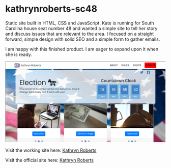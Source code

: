# kathrynroberts-sc48

Static site built in HTML, CSS and JavaScript. Kate is running for South Carolina house seat number 48 and wanted a simple site to tell her story and discuss issues that are relevant to the area. I focused on a straight forward, simple design with solid SEO and a simple form to gather emails.

I am happy with this finished product. I am eager to expand upon it when she is ready.

<img src="/img/kathryn-roberts.png" alt="Kathryn Site">

Visit the working site here: [Kathryn Roberts](https://kathrynroberts.now.sh)

Visit the official site here: [Kathryn Roberts](https://kathrynroberts-sc48.com)


